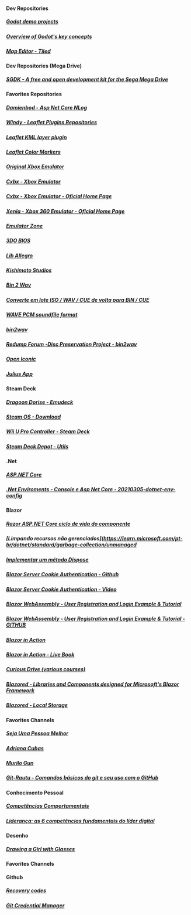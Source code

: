#### Dev Repositories

##### [Godot demo projects](https://github.com/godotengine/godot-demo-projects)<br/>

##### [Overview of Godot's key concepts](https://docs.godotengine.org/en/stable/getting_started/introduction/key_concepts_overview.html)<br/>

##### [Map Editor - Tiled](https://www.mapeditor.org/)<br/>

#### Dev Repositories (Mega Drive)

##### [SGDK - A free and open development kit for the Sega Mega Drive ](https://github.com/Stephane-D/SGDK)<br/>

#### Favorites Repositories

##### [Damienbod - Asp Net Core NLog](https://github.com/damienbod/AspNetCoreNlog)<br/>

##### [Windy - Leaflet Plugins Repositories](https://github.com/windycom)<br/>

##### [Leaflet KML layer plugin](https://github.com/windycom/leaflet-kml)<br/>

##### [Leaflet Color Markers](https://github.com/pointhi/leaflet-color-markers)<br/> 

##### [Original Xbox Emulator](https://github.com/mborgerson/xemu/wiki)<br/>

##### [Cxbx - Xbox Emulator](https://github.com/Cxbx-Reloaded/Cxbx-Reloaded)<br/>

##### [Cxbx - Xbox Emulator - Oficial Home Page](https://cxbx-reloaded.co.uk/)<br/>

##### [Xenia - Xbox 360 Emulator - Oficial Home Page](https://github.com/xenia-project/xenia)<br/>

##### [Emulator Zone](https://www.emulator-zone.com/)<br/>

##### [3DO BIOS](https://github.com/trapexit/3do-bios)<br/>

##### [Lib Allegro](https://github.com/liballeg)<br/>

##### [Kishimoto Studios](https://github.com/KishimotoStudios)<br/>

##### [Bin 2 Wav](https://github.com/raydac/bkbin2wav)<br/>

##### [Converte em lote ISO / WAV / CUE de volta para BIN / CUE](https://sobrelinux.info/questions/832383/batch-convert-iso-wav-cue-back-into-bin-cue)<br/>

##### [WAVE PCM soundfile format](http://soundfile.sapp.org/doc/WaveFormat/)<br/>

##### [bin2wav](https://github.com/saramibreak/bin2wav)<br/>

##### [Redump Forum -Disc Preservation Project -  bin2wav](http://forum.redump.org/topic/13882/bin2wav/)<br/>

##### [Open Iconic](https://github.com/iconic/open-iconic)<br/>

##### [Julius App](https://github.com/sidneyroberto/julius-app/)<br/>

#### Steam Deck

##### [Dragoon Dorise - Emudeck](https://github.com/dragoonDorise/EmuDeck)

##### [Steam OS - Download](https://store.steampowered.com/steamos/download/?ver=steamdeck&snr)

##### [Wii U Pro Controller - Steam Deck](https://www.reddit.com/r/Steam/comments/xutlp9/nintendo_wii_u_pro_controller_now_working_with/?rdt=65386)

##### [Steam Deck Depot - Utils](http://depot.guiadosteamdeck.com.br/steamdeck_depot/utils/)

#### .Net 

##### [ASP.NET Core](https://github.com/dotnet/AspNetCore.Docs)<br/>

##### [.Net Enviroments - Console e Asp Net Core - 20210305-dotnet-env-config](https://github.com/DamirsCorner/20210305-dotnet-env-config)<br/>

#### Blazor 

##### [Razor ASP.NET Core ciclo de vida do componente](https://learn.microsoft.com/pt-br/aspnet/core/blazor/components/lifecycle?view=aspnetcore-7.0)<br/>

##### [Limpando recursos não gerenciados](https://learn.microsoft.com/pt-br/dotnet/standard/garbage-collection/unmanaged<br/>

##### [Implementar um método Dispose](https://learn.microsoft.com/pt-br/dotnet/standard/garbage-collection/implementing-dispose)<br/>

##### [Blazor Server Cookie Authentication - Github](https://github.com/Naveen512/Dot6.BlazorServer.Cookie.Auth)<br/>

##### [Blazor Server Cookie Authentication - Video](https://www.youtube.com/watch?v=YszOb0QLcA0&list=PL2eVfXAfgcFgENUk_n4HXD0RtLv738K6j&index=6)<br/>

##### [Blazor WebAssembly - User Registration and Login Example & Tutorial](https://jasonwatmore.com/post/2020/11/09/blazor-webassembly-user-registration-and-login-example-tutorial)<br/>

##### [Blazor WebAssembly - User Registration and Login Example & Tutorial - GITHUB](https://github.com/cornflourblue/blazor-webassembly-registration-login-example)<br/>

##### [Blazor in Action](https://github.com/chrissainty/blazor-in-action)<br/>

##### [Blazor in Action - Live Book](https://livebook.manning.com/book/blazor-in-action)<br/>

##### [Curious Drive (various courses)](https://www.curiousdrive.com)<br/>

##### [Blazored - Libraries and Components designed for Microsoft's Blazor Framework](https://github.com/Blazored)<br/>

##### [Blazored - Local Storage](https://github.com/Blazored/LocalStorage)<br/> 

#### Favorites Channels

##### [Seja Uma Pessoa Melhor](https://www.youtube.com/channel/UCbG7_Agdb99rhG9-rhY8iTg)<br/>

##### [Adriana Cubas](https://www.youtube.com/channel/UCmTTKDgAAciioZX5HlEcP7w)<br/>

##### [Murilo Gun](https://www.youtube.com/channel/UCyw6tt7DUm59NtUgeg_ML7A)<br/>

##### [Git-Rautu - Comandos básicos do git e seu uso com o GitHub](https://github.com/fernandomayer/git-rautu)<br/>

#### Conhecimento Pessoal

##### [Competências Comportamentais](https://fia.com.br/blog/competencias-comportamentais/)<br/>

##### [Liderança: as 6 competências fundamentais do líder digital](https://www.michaelpage.com.br/advice/carreira-profissional/desenvolvimiento-de-carreira/lideran%C3%A7a-6-compet%C3%AAncias-fundamentais-do)<br/>

#### Desenho

##### [Drawing a Girl with Glasses](https://www.youtube.com/shorts/iVVh_HG4wIE)<br/>

#### Favorites Channels

#### Github

##### [Recovery codes](https://github.com/settings/auth/recovery-codes)<br/>

##### [Git Credential Manager](https://github.com/git-ecosystem/git-credential-manager)<br/>
